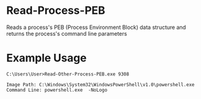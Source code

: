 # Read-Process-PEB
Reads a process's PEB (Process Environment Block) data structure and returns the process's command line parameters 


# Example Usage

```
C:\Users\User>Read-Other-Process-PEB.exe 9308

Image Path: C:\Windows\System32\WindowsPowerShell\v1.0\powershell.exe
Command Line: powershell.exe  -NoLogo

```
